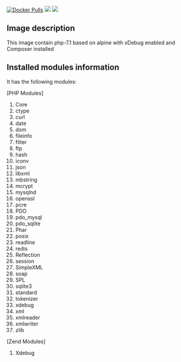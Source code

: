 [![Docker Pulls](https://img.shields.io/docker/pulls/zaherg/php-7.1-xdebug-alpine.svg)](https://hub.docker.com/r/zaherg/php-7.1-xdebug-alpine/) [![](https://images.microbadger.com/badges/image/zaherg/php-7.1-xdebug-alpine.svg)](https://microbadger.com/images/zaherg/php-7.1-xdebug-alpine "Get your own image badge on microbadger.com") [![](https://images.microbadger.com/badges/version/zaherg/php-7.1-xdebug-alpine.svg)](https://microbadger.com/images/zaherg/php-7.1-xdebug-alpine "Get your own version badge on microbadger.com")

## Image description

This image contain php-7.1 based on alpine with xDebug enabled and Composer installed

## Installed modules information

It has the following modules:

[PHP Modules]

1. Core
1. ctype
1. curl
1. date
1. dom
1. fileinfo
1. filter
1. ftp
1. hash
1. iconv
1. json
1. libxml
1. mbstring
1. mcrypt
1. mysqlnd
1. openssl
1. pcre
1. PDO
1. pdo_mysql
1. pdo_sqlite
1. Phar
1. posix
1. readline
1. redis
1. Reflection
1. session
1. SimpleXML
1. soap
1. SPL
1. sqlite3
1. standard
1. tokenizer
1. xdebug
1. xml
1. xmlreader
1. xmlwriter
1. zlib

[Zend Modules]

1. Xdebug
